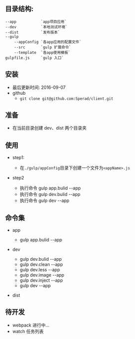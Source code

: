 ## 目录结构:
	--app			`app项目应用`
	--dev			`本地测试环境`
	--dist			`发布版本`
	--gulp
		--appConfig `各app应用的配置文件`
		--src		`gulp 扩展命令`
		--template  `各app使用模板`
	gulpfile.js 	`gulp 入口`

## 安装
- 最后更新时间: 2016-09-07
- github
	- `git clone git@github.com:Sperad/client.git`

## 准备
- 在当前目录创建 dev、dist 两个目录夹 

## 使用
- step1: 
	- 在`./gulp/appConfig`目录下创建一个文件为`<appName>.js`

- step2
	- 执行命令 gulp app.bulid --app <appName>
	- 执行命令 gulp dev.bulid --app <appName>
	- 执行命令 gulp dev		  --app <appName>


## 命令集
- app
	- gulp app.bulid --app <appName>

- dev
	- gulp dev.bulid  --app <appName>
	- gulp dev.clean  --app <appName>
	- gulp dev.less   --app <appName>
	- gulp dev.image  --app <appName>
	- gulp dev.inject --app <appName>
	- gulp dev		  --app <appName>

- dist


## 待开发
- webpack 进行中...
- watch 任务列表